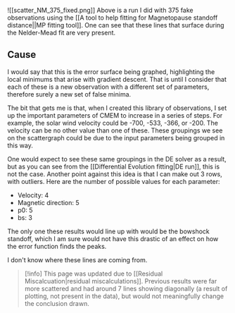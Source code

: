 ![[scatter_NM_375_fixed.png]]
Above is a run I did with 375 fake observations using the [[A tool to help fitting for Magnetopause standoff distance||MP fitting tool]]. One can see that these lines that surface during the Nelder-Mead fit are very present. 
## Cause
I would say that this is the error surface being graphed, highlighting the local minimums that arise with gradient descent. That is until I consider that each of these is a new observation with a different set of parameters, therefore surely a new set of false minima.

The bit that gets me is that, when I created this library of observations, I set up the important parameters of CMEM to increase in a series of steps. For example, the solar wind velocity could be -700, -533, -366, or -200. The velocity can be no other value than one of these. These groupings we see on the scattergraph could be due to the input parameters being grouped in this way.

One would expect to see these same groupings in the DE solver as a result, but as you can see from the [[Differential Evolution fitting|DE run]], this is not the case. Another point against this idea is that I can make out 3 rows, with outliers. Here are the number of possible values for each parameter:
- Velocity: 4
- Magnetic direction: 5
- p0: 5
- bs: 3

The only one these results would line up with would be the bowshock standoff, which I am sure would not have this drastic of an effect on how the error function finds the peaks. 

I don't know where these lines are coming from.

> [!info] This page was updated due to [[Residual Miscalcuation|residual miscalculations]]. Previous results were far more scattered and had around 7 lines showing diagonally (a result of plotting, not present in the data), but would not meaningfully change the conclusion drawn.